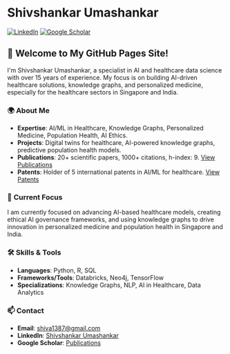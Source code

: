 # Shivshankar Umashankar

[![LinkedIn](https://img.shields.io/badge/LinkedIn-ShivshankarUmashankar-blue)](https://www.linkedin.com/in/shivshankarumashankar) [![Google Scholar](https://img.shields.io/badge/Google%20Scholar-Shivshankar%20Umashankar-green)](https://scholar.google.com/citations?user=K8XatykAAAAJ&hl=en)

## 👋 Welcome to My GitHub Pages Site!

I'm Shivshankar Umashankar, a specialist in AI and healthcare data science with over 15 years of experience. My focus is on building AI-driven healthcare solutions, knowledge graphs, and personalized medicine, especially for the healthcare sectors in Singapore and India.

### 🌍 **About Me**
- **Expertise**: AI/ML in Healthcare, Knowledge Graphs, Personalized Medicine, Population Health, AI Ethics.
- **Projects**: Digital twins for healthcare, AI-powered knowledge graphs, predictive population health models.
- **Publications**: 20+ scientific papers, 1000+ citations, h-index: 9. [View Publications](https://scholar.google.com/citations?user=K8XatykAAAAJ&hl=en)
- **Patents**: Holder of 5 international patents in AI/ML for healthcare. [View Patents](https://scholar.google.com/citations?user=K8XatykAAAAJ&hl=en)

### 🚀 **Current Focus**
I am currently focused on advancing AI-based healthcare models, creating ethical AI governance frameworks, and using knowledge graphs to drive innovation in personalized medicine and population health in Singapore and India.

### 🛠 **Skills & Tools**
- **Languages**: Python, R, SQL
- **Frameworks/Tools**: Databricks, Neo4j, TensorFlow
- **Specializations**: Knowledge Graphs, NLP, AI in Healthcare, Data Analytics

### 📫 **Contact**
- **Email**: shiva1387@gmail.com
- **LinkedIn**: [Shivshankar Umashankar](https://www.linkedin.com/in/shivshankarumashankar)
- **Google Scholar**: [Publications](https://scholar.google.com/citations?user=K8XatykAAAAJ&hl=en)
